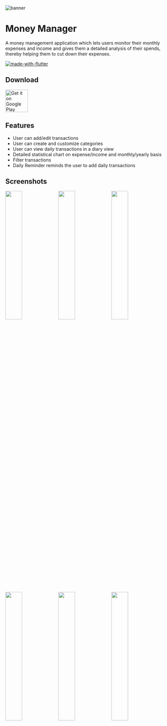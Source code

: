 ![banner](https://user-images.githubusercontent.com/58967706/193883385-6c15348e-8b7d-473f-bfd3-23282f6631b4.png)


# Money Manager
A money management application which lets users monitor their monthly expenses and income and gives them a detailed analysis of their spends, thereby helping them to cut down their expenses.

[![made-with-flutter](https://img.shields.io/badge/Made%20with-Flutter-1f425f.svg)](https://flutter.dev/) 

## Download

[<img src="https://play.google.com/intl/en_us/badges/images/generic/en_badge_web_generic.png" alt="Get it on Google Play"  height="70"/>](https://play.google.com/store/apps/details?id=in.brototype.diary_money_manager)


## Features
- User can add/edit transactions 
- User can create and customize categories
- User can view daily transactions in a diary view
- Detailed statistical chart on expense/income and monthly/yearly basis
- Filter transactions
- Daily Reminder reminds the user to add daily transactions

## Screenshots
<img src="https://user-images.githubusercontent.com/58967706/193879540-d567a487-a979-4864-a89b-c8c63117c431.jpeg" width="32%"> <img src="https://user-images.githubusercontent.com/58967706/193879812-43d12acd-289d-4945-be34-74515cfc57bd.jpeg?raw=true" width="32%"> <img src="https://user-images.githubusercontent.com/58967706/193880624-0ab745d0-f0e3-4645-b279-2906a45ad484.jpeg?raw=true" width="32%"> <img src="https://user-images.githubusercontent.com/58967706/193881020-498fc4b0-d927-4321-a12b-638a3bee935a.jpeg?raw=true" width="32%"> <img src="https://user-images.githubusercontent.com/58967706/193881917-f6560f0d-1ec8-454b-ae2c-cf00a2f08f6e.jpeg?raw=true" width="32%"> <img src="https://user-images.githubusercontent.com/58967706/193881639-71219d12-24a3-4b87-bcb2-e76951ae245d.jpeg?raw=true" width="32%">